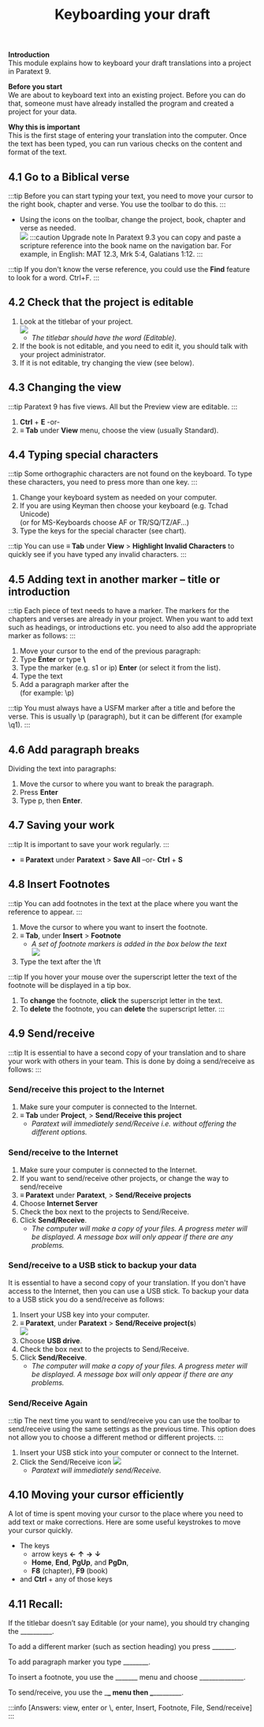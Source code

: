﻿---
title: 4. Keyboarding your draft
---
**Introduction**  
This module explains how to keyboard your draft translations into a project in Paratext 9.

**Before you start**  
We are about to keyboard text into an existing project. Before you can do that, someone must have already installed the program and created a project for your data.

**Why this is important**  
This is the first stage of entering your translation into the computer. Once the text has been typed, you can run various checks on the content and format of the text.

## 4.1 Go to a Biblical verse
:::tip
Before you can start typing your text, you need to move your cursor to the right book, chapter and verse. You use the toolbar to do this.
:::
-  Using the icons on the toolbar, change the project, book, chapter and verse as needed.  
    ![](../media/792b22d5f81b4a7e99d8f7113540d1b0.png)
:::caution Upgrade note
In Paratext 9.3 you can copy and paste a scripture reference into the book name on the navigation bar. 
For example, in English: MAT 12.3, Mrk 5:4, Galatians 1:12.
:::
 
:::tip
If you don't know the verse reference, you could use the **Find** feature to look for a word. Ctrl+F.
:::

## 4.2 Check that the project is editable
1.  Look at the titlebar of your project.  
    ![](../media/2aebd544c3f685df0315dd065853516f.png)  
    -  *The titlebar should have the word (Editable).*  
1.  If the book is not editable, and you need to edit it, you should talk with your project administrator.
1.  If it is not editable, try changing the view (see below).

## 4.3 Changing the view
:::tip
Paratext 9 has five views. All but the Preview view are editable.
:::

1.  **Ctrl** + **E** -or-
1.  **≡ Tab** under **View** menu, choose the view (usually Standard).

## 4.4 Typing special characters
:::tip
Some orthographic characters are not found on the keyboard. To type these characters, you need to press more than one key.
:::

1.  Change your keyboard system as needed on your computer.
1.  If you are using Keyman then choose your keyboard (e.g. Tchad Unicode)  
    (or for MS-Keyboards choose AF or TR/SQ/TZ/AF…)
1.  Type the keys for the special character (see chart).

:::tip
You can use **≡ Tab** under **View** \> **Highlight Invalid Characters** to quickly see if you have typed any invalid characters.
:::

## 4.5 Adding text in another marker – title or introduction
:::tip
Each piece of text needs to have a marker. The markers for the chapters and verses are already in your project. When you want to add text such as headings, or introductions etc. you need to also add the appropriate marker as follows:
:::

1.  Move your cursor to the end of the previous paragraph:
1.  Type **Enter** or type **\\**
1.  Type the marker (e.g. s1 or ip) **Enter** (or select it from the list).
1.  Type the text
1.  Add a paragraph marker after the   
    (for example: \\p)

:::tip
You must always have a USFM marker after a title and before the verse. This is usually \\p (paragraph), but it can be different (for example \\q1).
:::

## 4.6 Add paragraph breaks

Dividing the text into paragraphs:

1.  Move the cursor to where you want to break the paragraph.
2.  Press **Enter**
3.  Type p, then **Enter**.

## 4.7 Saving your work
:::tip
It is important to save your work regularly.
:::

-  **≡ Paratext** under **Paratext** \> **Save All**
    –or- **Ctrl** + **S**

#####

## 4.8 Insert Footnotes
:::tip
You can add footnotes in the text at the place where you want the reference to appear.
:::

1.  Move the cursor to where you want to insert the footnote.  
1.  **≡ Tab**, under **Insert** \> **Footnote**  
     -  *A set of footnote markers is added in the box below the text*  
    ![](../media/2b33a4d17a03ff35921422daecbb4331.png)
1.  Type the text after the \\ft

:::tip
If you hover your mouse over the superscript letter the text of the footnote will be displayed in a tip box.
1.  To **change** the footnote, **click** the superscript letter in the text.
1.  To **delete** the footnote, you can **delete** the superscript letter.
:::

## 4.9 Send/receive
:::tip
It is essential to have a second copy of your translation and to share your work with others in your team. This is done by doing a send/receive as follows:
:::

### Send/receive this project to the Internet
1.  Make sure your computer is connected to the Internet.
1.  **≡ Tab** under **Project**, \> **Send/Receive this project**
     -  *Paratext will immediately send/Receive i.e. without offering the different options.*

#####

### Send/receive to the Internet
1.  Make sure your computer is connected to the Internet.
1.  If you want to send/receive other projects, or change the way to send/receive
1.  **≡ Paratext** under **Paratext**, \> **Send/Receive projects**
1.  Choose **Internet Server**
1.  Check the box next to the projects to Send/Receive.
1.  Click **Send/Receive**.   
    -  *The computer will make a copy of your files. A progress meter will be displayed. A message box will only appear if there are any problems.*

### Send/receive to a USB stick to backup your data
It is essential to have a second copy of your translation. If you don't have access to the Internet, then you can use a USB stick. To backup your data to a USB stick you do a send/receive as follows:

1.  Insert your USB key into your computer.
1.  **≡ Paratext**, under **Paratext** \> **Send/Receive project(s**)  
    ![](../media/f0ebd42df124bfaa7ae66d287fa5e960.png)  
1.  Choose **USB drive**.
1.  Check the box next to the projects to Send/Receive.
1.  Click **Send/Receive**.  
     -  *The computer will make a copy of your files. A progress meter will be displayed. A message box will only appear if there are any problems.*

#####

### Send/Receive Again
:::tip
The next time you want to send/receive you can use the toolbar to send/receive using the same settings as the previous time. This option does not allow you to choose a different method or different projects.
:::

1.  Insert your USB stick into your computer or connect to the Internet.
1.  Click the Send/Receive icon ![](../media/1ef2ba0646b2eb0477c00f3ef38057f4.png)  
    -  *Paratext will immediately send/Receive.*

## 4.10 Moving your cursor efficiently
A lot of time is spent moving your cursor to the place where you need to add text or make corrections. Here are some useful keystrokes to move your cursor quickly.

-  The keys 
    -  arrow keys **←** **↑** **→** **↓**
    -  **Home**, **End**, **PgUp**, and **PgDn**,
    -  **F8** (chapter), **F9** (book)  
-  and **Ctrl** + any of those keys

## 4.11 Recall:
If the titlebar doesn’t say Editable (or your name), you should try changing the \__________.

To add a different marker (such as section heading) you press \_______.

To add paragraph marker you type \________.

To insert a footnote, you use the \______\_ menu and choose \______________.

To send/receive, you use the \_______\_ menu then \________________.

:::info
[Answers: view, enter or \\, enter, Insert, Footnote, File, Send/receive]
:::